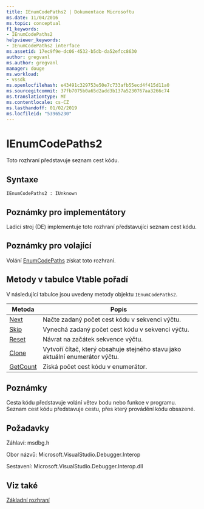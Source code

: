 ```yaml
---
title: IEnumCodePaths2 | Dokumentace Microsoftu
ms.date: 11/04/2016
ms.topic: conceptual
f1_keywords:
- IEnumCodePaths2
helpviewer_keywords:
- IEnumCodePaths2 interface
ms.assetid: 17ec9f9e-dc06-4532-b5db-da52efcc8630
author: gregvanl
ms.author: gregvanl
manager: douge
ms.workload:
- vssdk
ms.openlocfilehash: e43491c329753e50e7c733afb55ecd4f415d11a0
ms.sourcegitcommit: 37fb7075b0a65d2add3b137a5230767aa3266c74
ms.translationtype: MT
ms.contentlocale: cs-CZ
ms.lasthandoff: 01/02/2019
ms.locfileid: "53965230"
---
```

# <a name="ienumcodepaths2"></a>IEnumCodePaths2
Toto rozhraní představuje seznam cest kódu.  
  
## <a name="syntax"></a>Syntaxe  
  
```  
IEnumCodePaths2 : IUnknown  
```  
  
## <a name="notes-for-implementers"></a>Poznámky pro implementátory  
 Ladicí stroj (DE) implementuje toto rozhraní představující seznam cest kódu.  
  
## <a name="notes-for-callers"></a>Poznámky pro volající  
 Volání [EnumCodePaths](../../../extensibility/debugger/reference/idebugprogram2-enumcodepaths.md) získat toto rozhraní.  
  
## <a name="methods-in-vtable-order"></a>Metody v tabulce Vtable pořadí  
 V následující tabulce jsou uvedeny metody objektu `IEnumCodePaths2`.  
  
|Metoda|Popis|  
|------------|-----------------|  
|[Next](../../../extensibility/debugger/reference/ienumcodepaths2-next.md)|Načte zadaný počet cest kódu v sekvenci výčtu.|  
|[Skip](../../../extensibility/debugger/reference/ienumcodepaths2-skip.md)|Vynechá zadaný počet cest kódu v sekvenci výčtu.|  
|[Reset](../../../extensibility/debugger/reference/ienumcodepaths2-reset.md)|Návrat na začátek sekvence výčtu.|  
|[Clone](../../../extensibility/debugger/reference/ienumcodepaths2-clone.md)|Vytvoří čítač, který obsahuje stejného stavu jako aktuální enumerátor výčtu.|  
|[GetCount](../../../extensibility/debugger/reference/ienumcodepaths2-getcount.md)|Získá počet cest kódu v enumerátor.|  
  
## <a name="remarks"></a>Poznámky  
 Cesta kódu představuje volání větev bodu nebo funkce v programu. Seznam cest kódu představuje cestu, přes který provádění kódu obsazené.  
  
## <a name="requirements"></a>Požadavky  
 Záhlaví: msdbg.h  
  
 Obor názvů: Microsoft.VisualStudio.Debugger.Interop  
  
 Sestavení: Microsoft.VisualStudio.Debugger.Interop.dll  
  
## <a name="see-also"></a>Viz také  
 [Základní rozhraní](../../../extensibility/debugger/reference/core-interfaces.md)